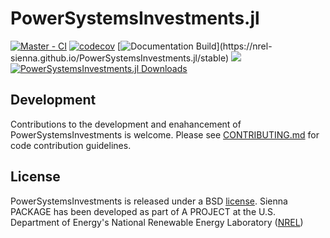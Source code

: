 # PowerSystemsInvestments.jl

[![Master - CI](https://github.com/NREL-Sienna/PowerSystemsInvestments.jl/workflows/Master%20-%20CI/badge.svg)](https://github.com/NREL-Sienna/PowerSystemsInvestments.jl/actions/workflows/main-tests.yml)
[![codecov](https://codecov.io/gh/NREL-Sienna/PowerSystemsInvestments.jl/branch/master/graph/badge.svg)](https://codecov.io/gh/NREL-Sienna/PowerSystemsInvestments.jl)
[![Documentation Build](https://github.com/NREL-Sienna/PowerSystemsInvestments.jl/workflows/Documentation/badge.svg?)](https://nrel-sienna.github.io/PowerSystemsInvestments.jl/stable)
[<img src="https://img.shields.io/badge/slack-@Sienna/PSYI.svg?logo=slack">](https://join.slack.com/t/nrel-siip/shared_invite/zt-glam9vdu-o8A9TwZTZqqNTKHa7q3BpQ)
[![PowerSystemsInvestments.jl Downloads](https://shields.io/endpoint?url=https://pkgs.genieframework.com/api/v1/badge/PowerSystemsInvestments)](https://pkgs.genieframework.com?packages=PowerSystemsInvestments)

## Development

Contributions to the development and enahancement of PowerSystemsInvestments is welcome. Please see [CONTRIBUTING.md](https://github.com/NREL-Sienna/PowerSystemsInvestments.jl/blob/master/CONTRIBUTING.md) for code contribution guidelines.

## License

PowerSystemsInvestments is released under a BSD [license](https://github.com/NREL/PowerSystemsInvestments/blob/master/LICENSE). Sienna PACKAGE has been developed as part of A PROJECT at the U.S. Department of Energy's National Renewable Energy Laboratory ([NREL](https://www.nrel.gov/))
